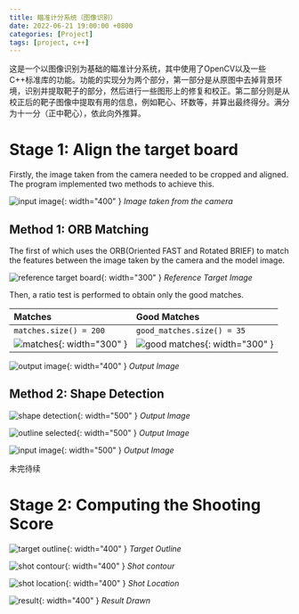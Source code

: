 ```yaml
---
title: 瞄准计分系统（图像识别）
date: 2022-06-21 19:00:00 +0800
categories: [Project]
tags: [project, c++]
---
```


这是一个以图像识别为基础的瞄准计分系统，其中使用了OpenCV以及一些C++标准库的功能。功能的实现分为两个部分，第一部分是从原图中去掉背景环境，识别并提取靶子的部分，然后进行一些图形上的修复和校正。第二部分则是从校正后的靶子图像中提取有用的信息，例如靶心、环数等，并算出最终得分。满分为十一分（正中靶心），依此向外推算。

# Stage 1: Align the target board 

Firstly, the image taken from the camera needed to be cropped and aligned. The program implemented two methods to achieve this. 

![input image](/assets/img/resources/20220620_imgs/shot_1.JPG){: width="400" }
_Image taken from the camera_

## Method 1: ORB Matching

The first of which uses the ORB(Oriented FAST and Rotated BRIEF) to match the features between the image taken by the camera and the model image. 

![reference target board](/assets/img/resources/20220620_imgs/aligned_shot_0.JPG){: width="300" }
_Reference Target Image_

Then, a ratio test is performed to obtain only the good matches. 

| Matches                                                                       | Good Matches                                                                            |
| :---------------------------------------------------------------------------- | :-------------------------------------------------------------------------------------- |
| `matches.size() = 200`                                                        | `good_matches.size() = 35`                                                              |
| ![matches](/assets/img/resources/20220620_imgs/match_img.png){: width="300" } | ![good matches](/assets/img/resources/20220620_imgs/good_match_img.png){: width="300" } |

![output image](/assets/img/resources/20220620_imgs/warped_img.png){: width="400" }
_Output Image_


## Method 2: Shape Detection

![shape detection](/assets/img/resources/20220620_imgs/outline.png){: width="500" }
_Output Image_

![outline selected](/assets/img/resources/20220620_imgs/outline_selected.png){: width="500" }
_Output Image_

![input image](/assets/img/resources/20220620_imgs/outline_selected_input_img.png){: width="500" }
_Output Image_

未完待续


# Stage 2: Computing the Shooting Score

![target outline](/assets/img/resources/20220620_imgs/target_circle.png){: width="400" }
_Target Outline_

![shot contour](/assets/img/resources/20220620_imgs/shot_contour.png){: width="400" }
_Shot contour_

![shot location](/assets/img/resources/20220620_imgs/shot_location.png){: width="400" }
_Shot Location_

![result](/assets/img/resources/20220620_imgs/output.png){: width="400" }
_Result Drawn_